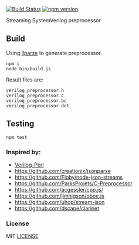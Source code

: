 [![Build Status](https://travis-ci.org/drom/vpreproc.svg?branch=master)](https://travis-ci.org/drom/vpreproc)
[![npm version](https://badge.fury.io/js/vpreproc.svg)](https://badge.fury.io/js/vpreproc)

Streaming SystemVerilog preprocessor

## Build

Using [llparse](https://github.com/nodejs/llparse) to generate preprocessor.

```
npm i
node bin/build.js
```

Result files are:

```
verilog_preprocessor.h
verilog_preprocessor.c
verilog_preprocessor.bc
verilog_preprocessor.dot
```

## Testing

```
npm test
```

### Inspired by:
  * [Verilog-Perl](https://www.veripool.org/wiki/verilog-perl)
  * https://github.com/creationix/jsonparse
  * https://github.com/Floby/node-json-streams
  * https://github.com/ParksProjets/C-Preprocessor
  * https://github.com/acgessler/cpp.js/
  * https://github.com/jimhigson/oboe.js
  * https://github.com/uhop/stream-json
  * https://github.com/dscape/clarinet

### License

MIT [LICENSE](LICENSE)
